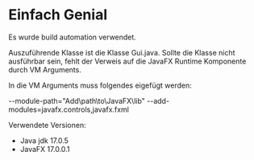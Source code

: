 # Einfach Genial

Es wurde build automation verwendet.

Auszuführende Klasse ist die Klasse Gui.java.
Sollte die Klasse nicht ausführbar sein, fehlt der Verweis auf die JavaFX Runtime Komponente durch VM Arguments.

In die VM Arguments muss folgendes eigefügt werden: 

--module-path="Add\path\to\JavaFX\lib" --add-modules=javafx.controls,javafx.fxml

Verwendete Versionen:

- Java jdk 17.0.5
- JavaFX 17.0.0.1
